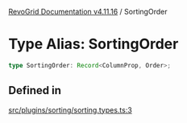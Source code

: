 [RevoGrid Documentation v4.11.16](README.md) / SortingOrder

# Type Alias: SortingOrder

```ts
type SortingOrder: Record<ColumnProp, Order>;
```

## Defined in

[src/plugins/sorting/sorting.types.ts:3](https://github.com/revolist/revogrid/blob/763c92aaba8e74029a3eccde1c674251aae1a42c/src/plugins/sorting/sorting.types.ts#L3)
